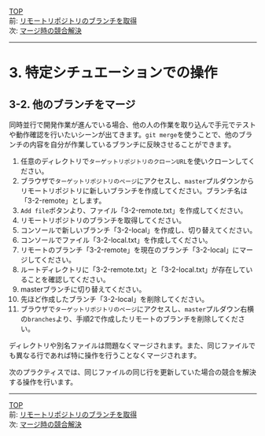 [TOP](../README.md)   
前: [リモートリポジトリのブランチを取得](./fetch.md)  
次: [マージ時の競合解決](./conflict.md)  

---

# 3. 特定シチュエーションでの操作
## 3-2. 他のブランチをマージ
同時並行で開発作業が進んでいる場合、他の人の作業を取り込んで手元でテストや動作確認を行いたいシーンが出てきます。`git merge`を使うことで、他のブランチの内容を自分が作業しているブランチに反映させることができます。  

1. 任意のディレクトリで`ターゲットリポジトリのクローンURL`を使いクローンしてください。
2. ブラウザで`ターゲットリポジトリのページ`にアクセスし、`master`プルダウンからリモートリポジトリに新しいブランチを作成してください。ブランチ名は「3-2-remote」とします。
3. `Add file`ボタンより、ファイル「3-2-remote.txt」を作成してください。
4. リモートリポジトリのブランチを取得してください。
5. コンソールで新しいブランチ「3-2-local」を作成し、切り替えてください。
6. コンソールでファイル「3-2-local.txt」を作成してください。
7. リモートのブランチ「3-2-remote」を現在のブランチ「3-2-local」にマージしてください。
8. ルートディレクトリに「3-2-remote.txt」と「3-2-local.txt」が存在していることを確認してください。
9. masterブランチに切り替えてください。
10. 先ほど作成したブランチ「3-2-local」を削除してください。
11. ブラウザで`ターゲットリポジトリのページ`にアクセスし、`master`プルダウン右横の`branches`より、手順2で作成したリモートのブランチを削除してください。

ディレクトリや別名ファイルは問題なくマージされます。また、同じファイルでも異なる行であれば特に操作を行うことなくマージされます。  

次のプラクティスでは、同じファイルの同じ行を更新していた場合の競合を解決する操作を行います。

--- 

[TOP](../README.md)   
前: [リモートリポジトリのブランチを取得](./fetch.md)  
次: [マージ時の競合解決](./conflict.md)  